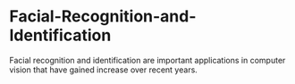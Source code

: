 # Facial-Recognition-and-Identification

Facial recognition and identification are important applications in computer vision that have gained increase over recent years.
